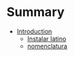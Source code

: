 # Summary

* [Introduction](README.md)
   * [Instalar latino](introduccion/instalar_latino.md)
   * [nomenclatura](introduccion/nomenclatura.md)

